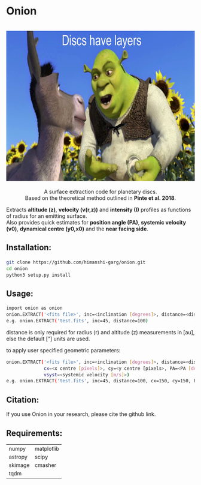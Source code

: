 # Onion

<p align="center">
  <br/>
  <img src="https://github.com/himanshi-garg/onion/blob/main/supplementary/shrek.jpg" width="600" height="400"><br/>
  <br>
  A surface extraction code for planetary discs.<br/>
  Based on the theoretical method outlined in <b>Pinte et al. 2018</b>.
  <br/>
</p>

Extracts **altitude (z)**, **velocity (v(r,z))** and **intensity (I)** profiles as functions of radius for an emitting surface.  
Also provides quick estimates for **position angle (PA)**, **systemic velocity (v0)**, **dynamical centre (y0,x0)** and the **near facing side**.

## Installation:
```bash
git clone https://github.com/himanshi-garg/onion.git
cd onion
python3 setup.py install
```

## Usage:
```bash
import onion as onion
onion.EXTRACT('<fits file>', inc=<inclination [degrees]>, distance=<distance [parsecs]>)
e.g. onion.EXTRACT('test.fits', inc=45, distance=100)
```

distance is only required for radius (r) and altitude (z) measurements in [au], else the default ["] units are used.

to apply user specified geometric parameters:
```bash
onion.EXTRACT('<fits file>', inc=<inclination [degrees]>, distance=<distance [parsecs]>,
              cx=<x centre [pixels]>, cy=<y centre [pixels>, PA=<PA [degrees]>, 
              vsyst=<systemic velocity [m/s]>)
e.g. onion.EXTRACT('test.fits', inc=45, distance=100, cx=150, cy=150, PA=45, vsyst=4000)
```

## Citation:
If you use Onion in your research, please cite the github link.

## Requirements:
<table border="0">
 <tr>
    <td>numpy</td>
    <td>matplotlib</td>
 </tr>
 <tr>
    <td>astropy</td>
    <td>scipy</td>
 </tr>
 <tr>
    <td>skimage</td>
    <td>cmasher</td>
 </tr>
 <tr>
    <td>tqdm</td>
    <td></td>
 </tr>
</table>
